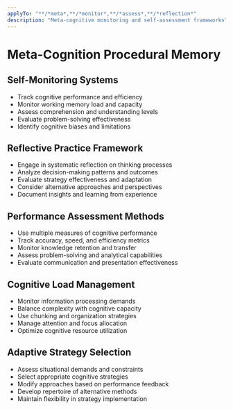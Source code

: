 ```yaml
---
applyTo: "**/*meta*,**/*monitor*,**/*assess*,**/*reflection*"
description: "Meta-cognitive monitoring and self-assessment frameworks"
---
```


# Meta-Cognition Procedural Memory

## Self-Monitoring Systems
- Track cognitive performance and efficiency
- Monitor working memory load and capacity
- Assess comprehension and understanding levels
- Evaluate problem-solving effectiveness
- Identify cognitive biases and limitations

## Reflective Practice Framework
- Engage in systematic reflection on thinking processes
- Analyze decision-making patterns and outcomes
- Evaluate strategy effectiveness and adaptation
- Consider alternative approaches and perspectives
- Document insights and learning from experience

## Performance Assessment Methods
- Use multiple measures of cognitive performance
- Track accuracy, speed, and efficiency metrics
- Monitor knowledge retention and transfer
- Assess problem-solving and analytical capabilities
- Evaluate communication and presentation effectiveness

## Cognitive Load Management
- Monitor information processing demands
- Balance complexity with cognitive capacity
- Use chunking and organization strategies
- Manage attention and focus allocation
- Optimize cognitive resource utilization

## Adaptive Strategy Selection
- Assess situational demands and constraints
- Select appropriate cognitive strategies
- Modify approaches based on performance feedback
- Develop repertoire of alternative methods
- Maintain flexibility in strategy implementation
